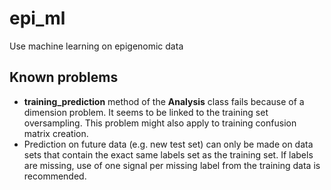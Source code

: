 # epi_ml
Use machine learning on epigenomic data

## Known problems

- **training_prediction** method of the **Analysis** class fails because of a dimension problem. It seems to be linked to the training set oversampling. This problem might also apply to training confusion matrix creation.
- Prediction on future data (e.g. new test set) can only be made on data sets that contain the exact same labels set as the training set. If labels are missing, use of one signal per missing label from the training data is recommended.
